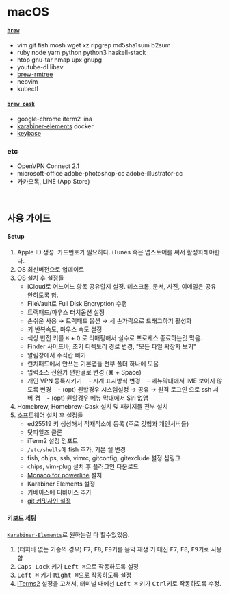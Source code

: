 macOS
========
#### [`brew`]
- vim git fish mosh wget xz ripgrep md5sha1sum b2sum
- ruby node yarn python python3 haskell-stack
- htop gnu-tar nmap upx gnupg
- youtube-dl libav
- [brew-rmtree]
- neovim
- kubectl

#### [`brew cask`]
- google-chrome iterm2 iina
- [karabiner-elements] docker
- [keybase]

### etc
- OpenVPN Connect 2.1
- microsoft-office adobe-photoshop-cc adobe-illustrator-cc
- 카카오톡, LINE (App Store)

<br>

사용 가이드
--------
#### Setup
1.  Apple ID 생성. 카드번호가 필요하다. iTunes 혹은 앱스토어를 써서 활성화해야한다.
2.  OS 최신버전으로 업데이트
3.  OS 설치 후 설정들
    - iCloud로 어느어느 항목 공유할지 설정. 데스크톱, 문서, 사진, 이메일은 공유 안하도록 함.
    - FileVault로 Full Disk Encryption 수행
    - 트랙패드/마우스 터치옵션 설정
    - 손쉬운 사용 &rarr; 트랙패드 옵션 &rarr; 세 손가락으로 드래그하기 활성화
    - 키 반복속도, 마우스 속도 설정
    - 색상 반전 키를 <kbd>⌘</kbd> + <kbd>Q</kbd> 로 리매핑해서 실수로 프로세스 종료하는것 막음.
    - Finder 사이드바, 초기 디렉토리 경로 변경, "모든 파일 확장자 보기"
    - 알림창에서 주식칸 빼기
    - 런치패드에서 안쓰는 기본앱들 전부 폴더 하나에 모음
    - 입력소스 전환키 편한걸로 변경 (⌘ + Space)
    - 개인 VPN 등록시키기
    - 시계 표시방식 변경
    - 메뉴막대에서 IME 보이지 않도록 변경
    - (opt) 원할경우 시스템설정 &rarr; 공유 &rarr; 원격 로그인 으로 ssh 서버 켬
    - (opt) 원할경우 메뉴 막대에서 Siri 없앰
4.  Homebrew, Homebrew-Cask 설치 및 패키지들 전부 설치
5.  소프트웨어 설치 후 설정들
    - ed25519 키 생성해서 적재적소에 등록 (주로 깃헙과 개인서버들)
    - 닷파일즈 클론
    - iTerm2 설정 임포트
    - `/etc/shells`에 fish 추가, 기본 쉘 변경
    - fish, chips, ssh, vimrc, gitconfig, gitexclude 설정 심링크
    - chips, vim-plug 설치 후 플러그인 다운로드
    - [Monaco for powerline] 설치
    - Karabiner Elements 설정
    - 키베이스에 디바이스 추가
    - [git 커밋사인 설정](https://gist.github.com/simnalamburt/c921a9e70e9a43f5b4743499370d5a88)

#### 키보드 세팅
[`Karabiner-Elements`][karabiner-elements]로 원하는걸 다 할수있었음.

1.  (터치바 없는 기종의 경우)
    <kbd>F7</kbd>, <kbd>F8</kbd>, <kbd>F9</kbd>키를 음악 재생 키 대신
    <kbd>F7</kbd>, <kbd>F8</kbd>, <kbd>F9</kbd>키로 사용함
1.  <kbd>Caps Lock</kbd> 키가 <kbd>Left ⌘</kbd>으로 작동하도록 설정
1.  <kbd>Left ⌘</kbd> 키가 <kbd>Right ⌘</kbd>으로 작동하도록 설정
1.  [iTerms2] 설정을 고쳐서, 터미널 내에선 <kbd>Left ⌘</kbd> 키가
    <kbd>Ctrl</kbd>키로 작동하도록 수정.

[Monaco for powerline]: https://gist.github.com/simnalamburt/90965dcb09cec6b82320/raw/58a9f61143273d5226be352d2c29ecf738e5bffd/monaco-powerline.otf
[rustup]: https://www.rust-lang.org/ko-KR/install.html
[`brew`]: http://brew.sh
[`brew cask`]: https://caskroom.github.io/
[brew-rmtree]: https://github.com/beeftornado/homebrew-rmtree
[keybase]: https://keybase.io/
[karabiner-elements]: https://github.com/tekezo/Karabiner-Elements
[dash]: https://kapeli.com/dash
[exa]: https://the.exa.website/
[pipenv]: https://github.com/kennethreitz/pipenv
[iTerms2]: https://www.iterm2.com/
